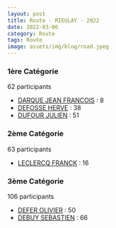 ```yaml
---
layout: post
title: Route - RIEULAY - 2022
date: 2022-03-06
category: Route
tags: Route
image: assets/img/blog/road.jpeg
---
```


### 1ère Catégorie
62 participants
- [DARQUE JEAN FRANCOIS](https://teamspecializedlille.github.io/works/darquejeanfrancois) : 8
- [DEFOSSE HERVE](https://teamspecializedlille.github.io/works/defosseherve) : 38
- [DUFOUR JULIEN](https://teamspecializedlille.github.io/works/dufourjulien) : 51

### 2ème Catégorie
63 participants
- [LECLERCQ FRANCK](https://teamspecializedlille.github.io/works/leclercqfranck) : 16

### 3ème Catégorie
106 participants
- [DEFER OLIVIER](https://teamspecializedlille.github.io/works/deferolivier) : 50
- [DEBUY SEBASTIEN](https://teamspecializedlille.github.io/works/debuysebastien) : 66
